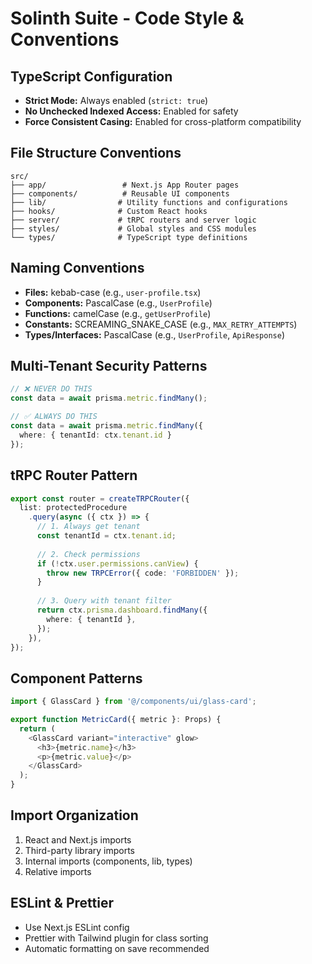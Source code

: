 # Solinth Suite - Code Style & Conventions

## TypeScript Configuration
- **Strict Mode:** Always enabled (`strict: true`)
- **No Unchecked Indexed Access:** Enabled for safety
- **Force Consistent Casing:** Enabled for cross-platform compatibility

## File Structure Conventions
```
src/
├── app/                 # Next.js App Router pages
├── components/          # Reusable UI components
├── lib/                # Utility functions and configurations
├── hooks/              # Custom React hooks
├── server/             # tRPC routers and server logic
├── styles/             # Global styles and CSS modules
└── types/              # TypeScript type definitions
```

## Naming Conventions
- **Files:** kebab-case (e.g., `user-profile.tsx`)
- **Components:** PascalCase (e.g., `UserProfile`)
- **Functions:** camelCase (e.g., `getUserProfile`)
- **Constants:** SCREAMING_SNAKE_CASE (e.g., `MAX_RETRY_ATTEMPTS`)
- **Types/Interfaces:** PascalCase (e.g., `UserProfile`, `ApiResponse`)

## Multi-Tenant Security Patterns
```typescript
// ❌ NEVER DO THIS
const data = await prisma.metric.findMany();

// ✅ ALWAYS DO THIS
const data = await prisma.metric.findMany({
  where: { tenantId: ctx.tenant.id }
});
```

## tRPC Router Pattern
```typescript
export const router = createTRPCRouter({
  list: protectedProcedure
    .query(async ({ ctx }) => {
      // 1. Always get tenant
      const tenantId = ctx.tenant.id;
      
      // 2. Check permissions
      if (!ctx.user.permissions.canView) {
        throw new TRPCError({ code: 'FORBIDDEN' });
      }
      
      // 3. Query with tenant filter
      return ctx.prisma.dashboard.findMany({
        where: { tenantId },
      });
    }),
});
```

## Component Patterns
```typescript
import { GlassCard } from '@/components/ui/glass-card';

export function MetricCard({ metric }: Props) {
  return (
    <GlassCard variant="interactive" glow>
      <h3>{metric.name}</h3>
      <p>{metric.value}</p>
    </GlassCard>
  );
}
```

## Import Organization
1. React and Next.js imports
2. Third-party library imports
3. Internal imports (components, lib, types)
4. Relative imports

## ESLint & Prettier
- Use Next.js ESLint config
- Prettier with Tailwind plugin for class sorting
- Automatic formatting on save recommended